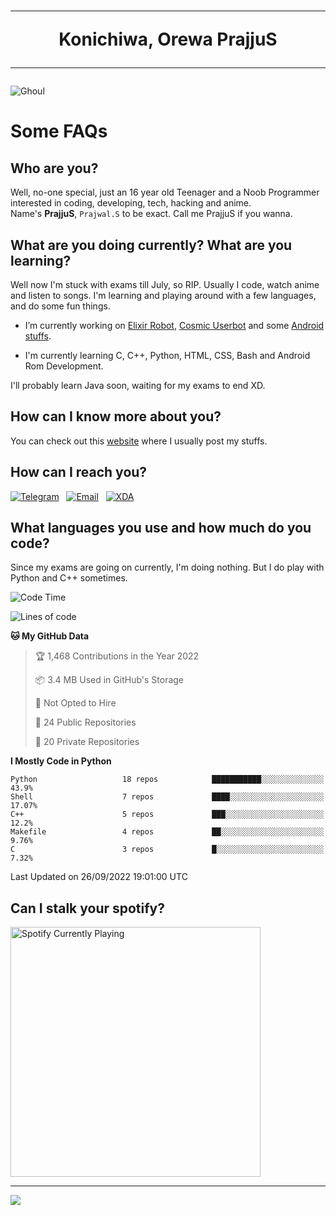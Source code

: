 <h1 align="center"><hr>Konichiwa, Orewa PrajjuS<hr></h1>


<img src="https://telegra.ph/file/6041d22c64479ee5ff802.jpg" alt="Ghoul"/>


<h1>Some FAQs</h1>


<h2>Who are you?</h2>

Well, no-one special, just an 16 year old Teenager and a Noob Programmer interested in coding, developing, tech, hacking and anime.
<br>
Name's <b>PrajjuS</b>, <code>Prajwal.S</code> to be exact. Call me PrajjuS if you wanna.


<h2>What are you doing currently? What are you learning?</h2>

Well now I'm stuck with exams till July, so RIP. Usually I code, watch anime and listen to songs. I'm learning and playing around with a few languages, and do some fun things.

- I’m currently working on <a href="https://t.me/projectelixir_bot">Elixir Robot</a>, <a href="https://github.com/SkyLab-Devs/CosmicUserbot">Cosmic Userbot</a> and some <a href="https://github.com/PrajjuS/device_xiaomi_vince">Android stuffs</a>.

- I'm currently learning C, C++, Python, HTML, CSS, Bash and Android Rom Development.

I'll probably learn Java soon, waiting for my exams to end XD.


<h2>How can I know more about you?</h2>

You can check out this <a href="https://prajjus.tk">website</a> where I usually post my stuffs.


<h2>How can I reach you?</h2>

<a href="https://t.me/PrajjuS"><img src="https://img.shields.io/badge/PrajjuS-2CA5E0?style=flat-square&logo=telegram&logoColor=white" alt="Telegram"/></a>&nbsp;&nbsp;&nbsp;<a href="theprajjus@gmail.com"><img src="https://img.shields.io/badge/theprajjus@gmail.com-D14836?style=flat-square&logo=gmail&logoColor=white" alt="Email"/></a>&nbsp;&nbsp;&nbsp;<a href="https://forum.xda-developers.com/m/prajjus.10388799/"><img src="https://img.shields.io/badge/PrajjuS-F59714?style=flat-square&logo=xda-developers&logoColor=white" alt="XDA"/></a>


<h2>What languages you use and how much do you code?</h2>

Since my exams are going on currently, I'm doing nothing. But I do play with Python and C++ sometimes.

<!--START_SECTION:waka-->
![Code Time](http://img.shields.io/badge/Code%20Time-137%20hrs%2021%20mins-blue)

![Lines of code](https://img.shields.io/badge/From%20Hello%20World%20I%27ve%20Written-26%20Thousand%20lines%20of%20code-blue)

**🐱 My GitHub Data** 

> 🏆 1,468 Contributions in the Year 2022
 > 
> 📦 3.4 MB Used in GitHub's Storage 
 > 
> 🚫 Not Opted to Hire
 > 
> 📜 24 Public Repositories 
 > 
> 🔑 20 Private Repositories  
 > 
**I Mostly Code in Python** 

```text
Python                   18 repos            ███████████░░░░░░░░░░░░░░   43.9% 
Shell                    7 repos             ████░░░░░░░░░░░░░░░░░░░░░   17.07% 
C++                      5 repos             ███░░░░░░░░░░░░░░░░░░░░░░   12.2% 
Makefile                 4 repos             ██░░░░░░░░░░░░░░░░░░░░░░░   9.76% 
C                        3 repos             █░░░░░░░░░░░░░░░░░░░░░░░░   7.32%

```



 Last Updated on 26/09/2022 19:01:00 UTC
<!--END_SECTION:waka-->


<h2>Can I stalk your spotify?</h2>

<a href="https://open.spotify.com/user/cotgk31v4nhw20gs5adb29jq5"><img src="https://spotify-readme-prajjus.vercel.app/api?theme=dark&rainbow=true" alt="Spotify Currently Playing" width="400px"/></a>


<hr>


<img src="https://komarev.com/ghpvc/?username=prajjus&label=Profile%20Views&color=000000&style=flat">
